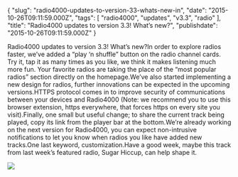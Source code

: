 {
    "slug": "radio4000-updates-to-version-33-whats-new-in",
    "date": "2015-10-26T09:11:59.000Z",
    "tags": [
        "radio4000",
        "updates",
        "v3.3",
        "radio"
    ],
    "title": "Radio4000 updates to version 3.3! What’s new?",
    "publishdate": "2015-10-26T09:11:59.000Z"
}

Radio4000 updates to version 3.3! What’s new?In order to explore radios faster, we’ve added a “play ‘n shuffle” button on the radio channel cards. Try it, tap it as many times as you like, we think it makes listening much more fun. Your favorite radios are taking the place of the “most popular radios” section directly on the homepage.We’ve also started implementing a new design for radios, further innovations can be expected in the upcoming versions.HTTPS protocol comes in to improve security of communications between your devices and Radio4000 (Note: we recommend you to use this browser extension, https everywhere, that forces https on every site you visit).Finally, one small but useful change; to share the current track being played, copy its link from the player bar at the bottom.We’re already working on the next version for Radio4000, you can expect non-intrusive notifications to let you know when radios you like have added new tracks.One last keyword, customization.Have a good week, maybe this track from last week’s featured radio, Sugar Hiccup, can help shape it.

![](/images/tumblr_nwtljz8pdk1tmsbyro1_1280.jpg)
